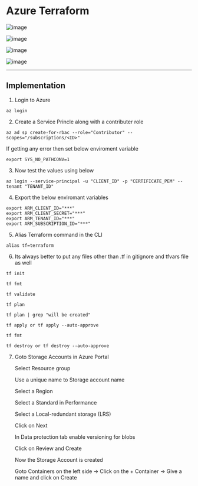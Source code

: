 # Azure Terraform     
      
![image](https://github.com/Pavan-1997/Azure_Terraform/assets/32020205/fd66e570-1cce-4876-8631-97409d0c6715)

![image](https://github.com/Pavan-1997/Azure_Terraform/assets/32020205/48704f65-2535-419d-8d21-d96f42af787d)

![image](https://github.com/Pavan-1997/Azure_Terraform/assets/32020205/f84dbd09-fc3c-4615-84b4-4407fb6e577e)

![image](https://github.com/Pavan-1997/Azure_Terraform/assets/32020205/ec625ac0-74d7-4c90-beb2-0b72ec5aaab1)

--- 
 
## Implementation

1. Login to Azure
```
az login 
```

2. Create a Service Princle along with a contributer role
```
az ad sp create-for-rbac --role="Contributor" --scopes="/subscriptions/<ID>"
```
  If getting any error then set below enviroment variable
```
export SYS_NO_PATHCONV=1
```

3. Now test the values using below 
```
az login --service-principal -u "CLIENT_ID" -p "CERTIFICATE_PEM" --tenant "TENANT_ID"
```
4. Export the below enviromant variables
```
export ARM_CLIENT_ID="***"
export ARM_CLIENT_SECRET="***"
export ARM_TENANT_ID="***"
export ARM_SUBSCRIPTION_ID="***"
````

5. Alias Terraform command in the CLI
```
alias tf=terraform
```

6. Its always better to put any files other than .tf in gitignore and tfvars file as well
```
tf init
```
```
tf fmt
```
```
tf validate
```
```
tf plan
```
```
tf plan | grep "will be created"
```
```
tf apply or tf apply --auto-approve
```
```
tf fmt
```
```
tf destroy or tf destroy --auto-approve
```
7. Goto Storage Accounts in Azure Portal 

    Select Resource group
    
    Use a unique name to Storage account name
    
    Select a Region
    
    Select a Standard in Performance
    
    Select a Local-redundant storage (LRS)
    
    Click on Next
    
    In Data protection tab enable versioning for blobs
    
    Click on Review and Create
    
    Now the Storage Account is created
    
    Goto Containers on the left side -> Click on the + Container -> Give a name and click on Create
  
